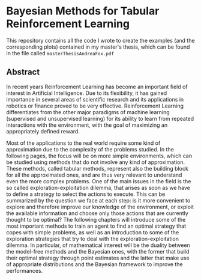 # Bayesian Methods for Tabular Reinforcement Learning
This repository contains all the code I wrote to create the examples (and the corresponding plots) contained in my master's thesis, which can be found in the file called `masterThesisAndreaFox.pdf`


## Abstract
In recent years Reinforcement Learning has become an important field of interest in Artificial Intelligence. Due to its flexibility, it has gained importance in several areas of scientific research and its applications in robotics or finance proved to be very effective. Reinforcement Learning differentiates from the other major paradigms of machine learning (supervised and unsupervised learning) for its ability to learn from repeated interactions with the environment, with the goal of maximizing an appropriately defined reward.

Most of the applications to the real world require some kind of approximation due to the complexity of the problems studied. In the following pages, the focus will be on more simple environments, which can be studied using methods that do not involve any kind of approximation. These methods, called tabular methods, represent also the building block for all the approximated ones, and are thus very relevant to understand even the more complex problems.
One of the main issues in the field is the so called exploration-exploitation dilemma, that arises as soon as we have to define a strategy to select the actions to execute. This can be summarized by the question we face at each step: is it more convenient to explore and therefore improve our knowledge of the environment, or exploit the available information and choose only those actions that are currently thought to be optimal? The following chapters will introduce some of the most important methods to train an agent to find an optimal strategy that copes with simple problems, as well as an introduction to some of the exploration strategies that try to deal with the exploration-exploitation dilemma. In particular, of mathematical interest will be the duality between the model-free methods and the Bayesian ones, with the former that build their optimal strategy through point estimates and the latter that make use of appropriate distributions and the Bayesian framework to improve the performances.





